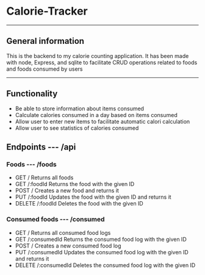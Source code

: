 # Calorie-Tracker
---
## General information
This is the backend to my calorie counting application. It has been made with node, Express, and sqlite to facilitate CRUD operations related to foods and foods consumed by users

---
## Functionality
+ Be able to store information about items consumed
+ Calculate calories consumed in a day based on items consumed
+ Allow user to enter new items to facilitate automatic calori calculation
+ Allow user to see statistics of calories consumed

## Endpoints --- /api
### Foods --- /foods
+ GET /
    Returns all foods
+ GET /:foodId
    Returns the food with the given ID
+ POST /
    Creates a new food and returns it
+ PUT /:foodId
    Updates the food with the given ID and returns it
+ DELETE /:foodId
    Deletes the food with the given ID

### Consumed foods --- /consumed
+ GET /
    Returns all consumed food logs
+ GET /:consumedId
    Returns the consumed food log with the given ID
+ POST /
    Creates a new consumed food log
+ PUT /:consumedId
    Updates the consumed food log with the given ID and returns it
+ DELETE /:consumedId
    Deletes the consumed food log with the given ID